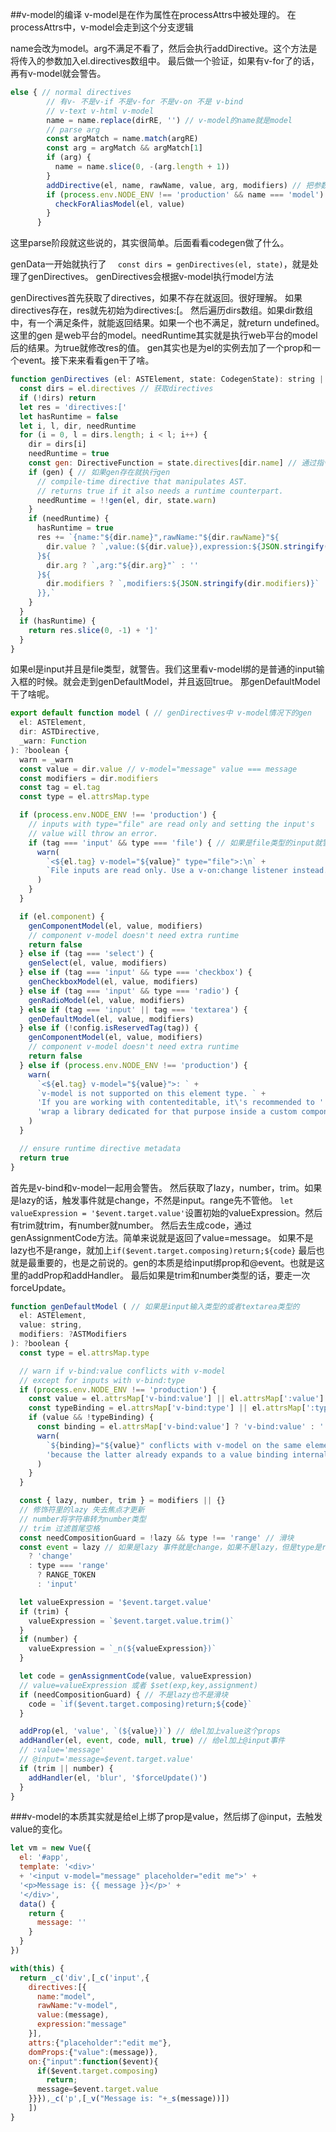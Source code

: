 ##v-model的编译
v-model是在作为属性在processAttrs中被处理的。
在processAttrs中，v-model会走到这个分支逻辑

name会改为model。arg不满足不看了，然后会执行addDirective。这个方法是将传入的参数加入el.directives数组中。
最后做一个验证，如果有v-for了的话，再有v-model就会警告。
```javascript 1.6
else { // normal directives
        // 有v- 不是v-if 不是v-for 不是v-on 不是 v-bind
        // v-text v-html v-model
        name = name.replace(dirRE, '') // v-model的name就是model
        // parse arg
        const argMatch = name.match(argRE)
        const arg = argMatch && argMatch[1]
        if (arg) {
          name = name.slice(0, -(arg.length + 1))
        }
        addDirective(el, name, rawName, value, arg, modifiers) // 把参数放入el.directives数组中
        if (process.env.NODE_ENV !== 'production' && name === 'model') { // 非生产的v-model会走这个逻辑
          checkForAliasModel(el, value)
        }
      }
```
这里parse阶段就这些说的，其实很简单。后面看看codegen做了什么。

genData一开始就执行了  ```  const dirs = genDirectives(el, state)```，就是处理了genDirectives。
genDirectives会根据v-model执行model方法

genDirectives首先获取了directives，如果不存在就返回。很好理解。
如果directives存在，res就先初始为directives:[。
然后遍历dirs数组。如果dir数组中，有一个满足条件，就能返回结果。如果一个也不满足，就return undefined。
这里的gen 是web平台的model。needRuntime其实就是执行web平台的model后的结果。为true就修改res的值。
gen其实也是为el的实例去加了一个prop和一个event。接下来来看看gen干了啥。
```javascript 1.6
function genDirectives (el: ASTElement, state: CodegenState): string | void {
  const dirs = el.directives // 获取directives
  if (!dirs) return
  let res = 'directives:['
  let hasRuntime = false
  let i, l, dir, needRuntime
  for (i = 0, l = dirs.length; i < l; i++) {
    dir = dirs[i]
    needRuntime = true
    const gen: DirectiveFunction = state.directives[dir.name] // 通过指令名称获取function，也就是state.directives[model],web平台实际上是platforms/web/compiler/directives/model
    if (gen) { // 如果gen存在就执行gen
      // compile-time directive that manipulates AST.
      // returns true if it also needs a runtime counterpart.
      needRuntime = !!gen(el, dir, state.warn)
    }
    if (needRuntime) {
      hasRuntime = true
      res += `{name:"${dir.name}",rawName:"${dir.rawName}"${
        dir.value ? `,value:(${dir.value}),expression:${JSON.stringify(dir.value)}` : ''
      }${
        dir.arg ? `,arg:"${dir.arg}"` : ''
      }${
        dir.modifiers ? `,modifiers:${JSON.stringify(dir.modifiers)}` : ''
      }},`
    }
  }
  if (hasRuntime) {
    return res.slice(0, -1) + ']'
  }
}
```

如果el是input并且是file类型，就警告。我们这里看v-model绑的是普通的input输入框的时候。就会走到genDefaultModel，并且返回true。
那genDefaultModel干了啥呢。
```javascript 1.6
export default function model ( // genDirectives中 v-model情况下的gen
  el: ASTElement,
  dir: ASTDirective,
  _warn: Function
): ?boolean {
  warn = _warn
  const value = dir.value // v-model="message" value === message
  const modifiers = dir.modifiers
  const tag = el.tag
  const type = el.attrsMap.type

  if (process.env.NODE_ENV !== 'production') {
    // inputs with type="file" are read only and setting the input's
    // value will throw an error.
    if (tag === 'input' && type === 'file') { // 如果是file类型的input就警告
      warn(
        `<${el.tag} v-model="${value}" type="file">:\n` +
        `File inputs are read only. Use a v-on:change listener instead.`
      )
    }
  }

  if (el.component) {
    genComponentModel(el, value, modifiers)
    // component v-model doesn't need extra runtime
    return false
  } else if (tag === 'select') {
    genSelect(el, value, modifiers)
  } else if (tag === 'input' && type === 'checkbox') {
    genCheckboxModel(el, value, modifiers)
  } else if (tag === 'input' && type === 'radio') {
    genRadioModel(el, value, modifiers)
  } else if (tag === 'input' || tag === 'textarea') {
    genDefaultModel(el, value, modifiers)
  } else if (!config.isReservedTag(tag)) {
    genComponentModel(el, value, modifiers)
    // component v-model doesn't need extra runtime
    return false
  } else if (process.env.NODE_ENV !== 'production') {
    warn(
      `<${el.tag} v-model="${value}">: ` +
      `v-model is not supported on this element type. ` +
      'If you are working with contenteditable, it\'s recommended to ' +
      'wrap a library dedicated for that purpose inside a custom component.'
    )
  }

  // ensure runtime directive metadata
  return true
}
```

首先是v-bind和v-model一起用会警告。
然后获取了lazy，number，trim。如果是lazy的话，触发事件就是change，不然是input。range先不管他。
```let valueExpression = '$event.target.value'```设置初始的valueExpression。然后有trim就trim，有number就number。
然后去生成code，通过genAssignmentCode方法。简单来说就是返回了value=message。
如果不是lazy也不是range，就加上```if($event.target.composing)return;${code}```
最后也就是最重要的，也是之前说的。gen的本质是给input绑prop和@event。也就是这里的addProp和addHandler。
最后如果是trim和number类型的话，要走一次forceUpdate。
```javascript 1.6
function genDefaultModel ( // 如果是input输入类型的或者textarea类型的
  el: ASTElement,
  value: string,
  modifiers: ?ASTModifiers
): ?boolean {
  const type = el.attrsMap.type

  // warn if v-bind:value conflicts with v-model
  // except for inputs with v-bind:type
  if (process.env.NODE_ENV !== 'production') {
    const value = el.attrsMap['v-bind:value'] || el.attrsMap[':value'] // 如果v-model和v-bind一起用会警告冲突
    const typeBinding = el.attrsMap['v-bind:type'] || el.attrsMap[':type']
    if (value && !typeBinding) {
      const binding = el.attrsMap['v-bind:value'] ? 'v-bind:value' : ':value'
      warn(
        `${binding}="${value}" conflicts with v-model on the same element ` +
        'because the latter already expands to a value binding internally'
      )
    }
  }

  const { lazy, number, trim } = modifiers || {}
  // 修饰符里的lazy 失去焦点才更新
  // number将字符串转为number类型
  // trim 过滤首尾空格
  const needCompositionGuard = !lazy && type !== 'range' // 滑块
  const event = lazy // 如果是lazy 事件就是change，如果不是lazy，但是type是range，事件就是range_token，不然就是input
    ? 'change'
    : type === 'range'
      ? RANGE_TOKEN
      : 'input'

  let valueExpression = '$event.target.value'
  if (trim) {
    valueExpression = `$event.target.value.trim()`
  }
  if (number) {
    valueExpression = `_n(${valueExpression})`
  }

  let code = genAssignmentCode(value, valueExpression)
  // value=valueExpression 或者 $set(exp,key,assignment)
  if (needCompositionGuard) { // 不是lazy也不是滑块
    code = `if($event.target.composing)return;${code}`
  }

  addProp(el, 'value', `(${value})`) // 给el加上value这个props
  addHandler(el, event, code, null, true) // 给el加上@input事件
  // :value='message'
  // @input='message=$event.target.value'
  if (trim || number) {
    addHandler(el, 'blur', '$forceUpdate()')
  }
}
```

###v-model的本质其实就是给el上绑了prop是value，然后绑了@input，去触发value的变化。
```javascript 1.6
let vm = new Vue({
  el: '#app',
  template: '<div>'
  + '<input v-model="message" placeholder="edit me">' +
  '<p>Message is: {{ message }}</p>' +
  '</div>',
  data() {
    return {
      message: ''
    }
  }
})
```
```javascript 1.6
with(this) {
  return _c('div',[_c('input',{
    directives:[{
      name:"model",
      rawName:"v-model",
      value:(message),
      expression:"message"
    }],
    attrs:{"placeholder":"edit me"},
    domProps:{"value":(message)},
    on:{"input":function($event){
      if($event.target.composing)
        return;
      message=$event.target.value
    }}}),_c('p',[_v("Message is: "+_s(message))])
    ])
}
```
